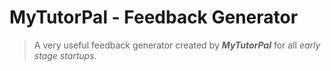 # MyTutorPal - Feedback Generator

>A very useful feedback generator created by _**MyTutorPal**_ for all _early stage startups._